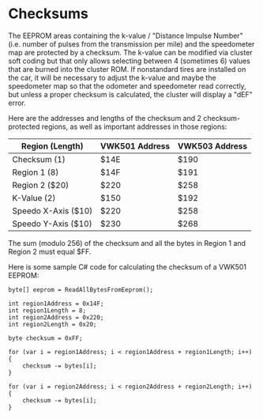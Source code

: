 # Checksums

The EEPROM areas containing the k-value / "Distance Impulse Number" (i.e. number of pulses from the transmission per mile) and the speedometer map are protected by a checksum. The k-value can be modified via cluster soft coding but that only allows selecting between 4 (sometimes 6) values that are burned into the cluster ROM. If nonstandard tires are installed on the car, it will be necessary to adjust the k-value and maybe the speedometer map so that the odometer and speedometer read correctly, but unless a proper checksum is calculated, the cluster will display a "dEF" error.

Here are the addresses and lengths of the checksum and 2 checksum-protected regions, as well as important addresses in those regions:

| Region (Length)     | VWK501 Address | VWK503 Address |
|---------------------|----------------|----------------|
| Checksum (1)        | $14E           | $190           |
| Region 1 (8)        | $14F           | $191           |
| Region 2 ($20)      | $220           | $258           |
| K-Value (2)         | $150           | $192           |
| Speedo X-Axis ($10) | $220           | $258           |
| Speedo Y-Axis ($10) | $230           | $268           |

The sum (modulo 256) of the checksum and all the bytes in Region 1 and Region 2 must equal $FF.

Here is some sample C# code for calculating the checksum of a VWK501 EEPROM:
```
byte[] eeprom = ReadAllBytesFromEeprom();

int region1Address = 0x14F;
int region1Length = 8;
int region2Address = 0x220;
int region2Length = 0x20;        

byte checksum = 0xFF;

for (var i = region1Address; i < region1Address + region1Length; i++)
{
    checksum -= bytes[i];
}

for (var i = region2Address; i < region2Address + region2Length; i++)
{
    checksum -= bytes[i];
}
```
